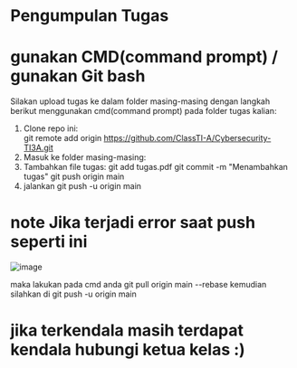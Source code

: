 # Pengumpulan Tugas
# gunakan CMD(command prompt) / gunakan Git bash
Silakan upload tugas ke dalam folder masing-masing dengan langkah berikut menggunakan cmd(command prompt) pada folder tugas kalian:
1. Clone repo ini:  
git remote add origin https://github.com/ClassTI-A/Cybersecurity-TI3A.git
2. Masuk ke folder masing-masing:
3. Tambahkan file tugas:
git add tugas.pdf git commit -m "Menambahkan tugas" git push origin main
4. jalankan git push -u origin main

# note Jika terjadi error saat push seperti ini

![image](https://github.com/user-attachments/assets/b4fca109-77f3-440e-84f9-dd8a33171b9d)

maka lakukan pada cmd anda git pull origin main --rebase
kemudian silahkan di git push -u origin main

# jika terkendala masih terdapat kendala hubungi ketua kelas :)
